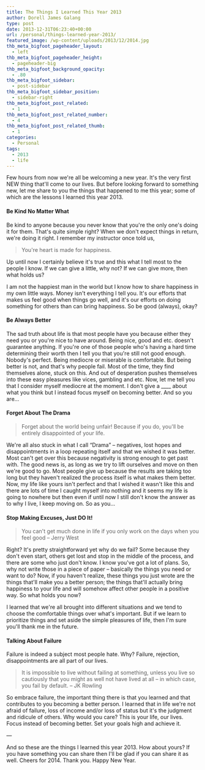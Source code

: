 ```yaml
---
title: The Things I Learned This Year 2013
author: Dorell James Galang
type: post
date: 2013-12-31T06:23:40+00:00
url: /personal/things-learned-year-2013/
featured_image: /wp-content/uploads/2013/12/2014.jpg
thb_meta_bigfoot_pageheader_layout:
  - left
thb_meta_bigfoot_pageheader_height:
  - pageheader-big
thb_meta_bigfoot_background_opacity:
  - .80
thb_meta_bigfoot_sidebar:
  - post-sidebar
thb_meta_bigfoot_sidebar_position:
  - sidebar-right
thb_meta_bigfoot_post_related:
  - 1
thb_meta_bigfoot_post_related_number:
  - 4
thb_meta_bigfoot_post_related_thumb:
  - 1
categories:
  - Personal
tags:
  - 2013
  - life
---
```


Few hours from now we're all be welcoming a new year. It's the very first NEW thing that'll come to our lives. But before looking forward to something new, let me share to you the things that happened to me this year; some of which are the lessons I learned this year 2013.

#### Be Kind No Matter What

Be kind to anyone because you never know that you're the only one's doing it for them. That's quite simple right? When we don't expect things in return, we're doing it right. I remember my instructor once told us,

> You're heart is made for happiness.

Up until now I certainly believe it's true and this what I tell most to the people I know. If we can give a little, why not? If we can give more, then what holds us?

I am not the happiest man in the world but I know how to share happiness in my own little ways. Money isn't everything I tell you. It's our efforts that makes us feel good when things go well, and it's our efforts on doing something for others than can bring happiness. So be good (always), okay?

#### Be Always Better

The sad truth about life is that most people have you because either they need you or you're nice to have around. Being nice, good and etc. doesn't guarantee anything. If you're one of those people who's having a hard time determining their worth then I tell you that you're still not good enough. Nobody's perfect. Being mediocre or miserable is comfortable. But being better is not, and that's why people fail. Most of the time, they find themselves alone, stuck on this. And out of desperation pushes themselves into these easy pleasures like vices, gambling and etc. Now, let me tell you that I consider myself mediocre at the moment. I don't give a \_\_\_\_ about what you think but I instead focus myself on becoming better. And so you are&#8230;

#### Forget About The Drama

> Forget about the world being unfair! Because if you do, you'll be entirely disappointed of your life.

We're all also stuck in what I call &#8220;Drama&#8221; &#8211; negatives, lost hopes and disappointments in a loop repeating itself and that we wished it was better. Most can't get over this because negativity is strong enough to get past with. The good news is, as long as we try to lift ourselves and move on then we're good to go. Most people give up because the results are taking too long but they haven't realized the process itself is what makes them better. Now, my life like yours isn't perfect and that I wished it wasn't like this and there are lots of time I caught myself into nothing and it seems my life is going to nowhere but then even if until now I still don't know the answer as to why I live, I keep moving on. So as you&#8230;

#### Stop Making Excuses, Just DO It!

> You can't get much done in life if you only work on the days when you feel good &#8211; Jerry West

Right? It's pretty straightforward yet why do we fail? Some because they don't even start, others get lost and stop in the middle of the process, and there are some who just don't know. I know you've got a lot of plans. So, why not write those in a piece of paper &#8211; basically the things you need or want to do? Now, if you haven't realize, these things you just wrote are the things that'll make you a better person; the things that'll actually bring happiness to your life and will somehow affect other people in a positive way. So what holds you now?

I learned that we're all brought into different situations and we tend to choose the comfortable things over what's important. But if we learn to prioritize things and set aside the simple pleasures of life, then I'm sure you'll thank me in the future. <span class="wp-font-emots-emo-happy"></span>

#### Talking About Failure

Failure is indeed a subject most people hate. Why? Failure, rejection, disappointments are all part of our lives.

> It is impossible to live without failing at something, unless you live so cautiously that you might as well not have lived at all &#8211; in which case, you fail by default. &#8211; JK Rowling

So embrace failure, the important thing there is that you learned and that contributes to you becoming a better person. I learned that in life we're not afraid of failure, loss of income and/or loss of status but it's the judgment and ridicule of others. Why would you care? This is your life, our lives. Focus instead of becoming better. Set your goals high and achieve it. <span class="wp-font-emots-emo-happy"></span>

&#8212;

And so these are the things I learned this year 2013. How about yours? If you have something you can share then I'll be glad if you can share it as well. Cheers for 2014. Thank you. Happy New Year. <span class="wp-font-emots-emo-happy"></span>
